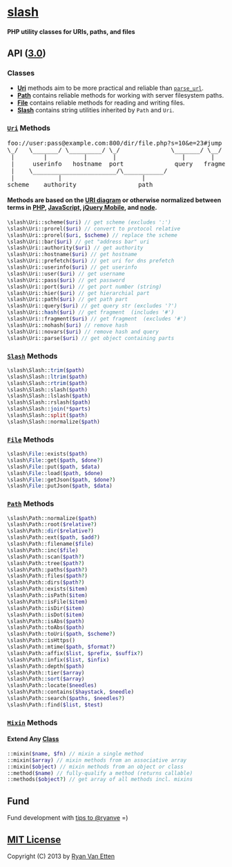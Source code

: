 # [slash](../../)

#### PHP utility classes for URIs, paths, and files

## API ([3.0](../../releases))

### Classes

- [<b>Uri</b>](#uri-methods) methods aim to be more practical and reliable than [`parse_url`](http://www.php.net/manual/en/function.parse-url.php). 
- [<b>Path</b>](#path-methods) contains reliable methods for working with server filesystem paths.
- [<b>File</b>](#file-methods) contains reliable methods for reading and writing files.
- [<b>Slash</b>](#slash-methods) contains string utilities inherited by `Path` and `Uri`.

### [`Uri`](./slash/Uri.php) Methods

<pre>foo://user:pass@example.com:800/dir/file.php?s=10&amp;e=23#jump
\_/   \_______/ \_________/ \_/              \_______/ \__/
 |        |          |       |                  |       |
 |     userinfo   hostname  port              query   fragment
 |    \_______________________/\___________/
 |            |                      |
scheme    authority                 path</pre>

#### Methods are based on the [URI diagram](http://en.wikipedia.org/wiki/URI_scheme#Examples) or otherwise normalized between terms in [PHP](http://www.php.net/manual/en/function.parse-url.php), [JavaScript](https://developer.mozilla.org/en-US/docs/DOM/window.location), [jQuery Mobile](http://jquerymobile.com/test/docs/api/methods.html), and [node](http://nodejs.org/docs/v0.5.5/api/url.html).

```php
\slash\Uri::scheme($uri) // get scheme (excludes ':')
\slash\Uri::prorel($uri) // convert to protocol relative
\slash\Uri::prorel($uri, $scheme) // replace the scheme
\slash\Uri::bar($uri) // get "address bar" uri
\slash\Uri::authority($uri) // get authority
\slash\Uri::hostname($uri) // get hostname
\slash\Uri::prefetch($uri) // get uri for dns prefetch
\slash\Uri::userinfo($uri) // get userinfo
\slash\Uri::user($uri) // get username
\slash\Uri::pass($uri) // get password
\slash\Uri::port($uri) // get port number (string)
\slash\Uri::hier($uri) // get hierarchial part
\slash\Uri::path($uri) // get path part
\slash\Uri::query($uri) // get query str (excludes '?')
\slash\Uri::hash($uri) // get fragment  (includes '#')
\slash\Uri::fragment($uri) // get fragment  (excludes '#')
\slash\Uri::nohash($uri) // remove hash
\slash\Uri::novars($uri) // remove hash and query
\slash\Uri::parse($uri) // get object containing parts
```

### [`Slash`](./slash/Slash.php) Methods

```php
\slash\Slash::trim($path)
\slash\Slash::ltrim($path)
\slash\Slash::rtrim($path)
\slash\Slash::slash($path)
\slash\Slash::lslash($path)
\slash\Slash::rslash($path)
\slash\Slash::join(*$parts)
\slash\Slash::split($path)
\slash\Slash::normalize($path)
```

### [`File`](./slash/File.php) Methods

```php
\slash\File::exists($path)
\slash\File::get($path, $done?)
\slash\File::put($path, $data)
\slash\File::load($path, $done)
\slash\File::getJson($path, $done?)
\slash\File::putJson($path, $data)
```

### [`Path`](./slash/Path.php) Methods

```php
\slash\Path::normalize($path)
\slash\Path::root($relative?)
\slash\Path::dir($relative?)
\slash\Path::ext($path, $add?)
\slash\Path::filename($file)
\slash\Path::inc($file)
\slash\Path::scan($path?)
\slash\Path::tree($path?)
\slash\Path::paths($path?)
\slash\Path::files($path?)
\slash\Path::dirs($path?)
\slash\Path::exists($item)
\slash\Path::isPath($item)
\slash\Path::isFile($item)
\slash\Path::isDir($item)
\slash\Path::isDot($item)
\slash\Path::isAbs($path)
\slash\Path::toAbs($path)
\slash\Path::toUri($path, $scheme?)
\slash\Path::isHttps()
\slash\Path::mtime($path, $format?)
\slash\Path::affix($list, $prefix, $suffix?)
\slash\Path::infix($list, $infix)
\slash\Path::depth($path)
\slash\Path::tier($array)
\slash\Path::sort($array)
\slash\Path::locate($needles)
\slash\Path::contains($haystack, $needle)
\slash\Path::search($paths, $needles?)
\slash\Path::find($list, $test)
```

### [`Mixin`](./slash/traits/Mixin.php) Methods

#### Extend Any [Class](#classes)

```php
::mixin($name, $fn) // mixin a single method
::mixin($array) // mixin methods from an associative array
::mixin($object) // mixin methods from an object or class
::method($name) // fully-qualify a method (returns callable)
::methods($object?) // get array of all methods incl. mixins
```

## Fund

Fund development with [tips to @ryanve](https://www.gittip.com/ryanve/) =)

## [MIT License](http://opensource.org/licenses/MIT)

Copyright (C) 2013 by [Ryan Van Etten](https://github.com/ryanve)